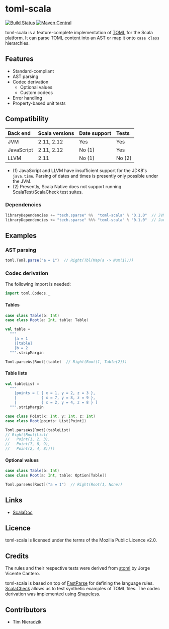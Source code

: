 # toml-scala
[![Build Status](https://travis-ci.org/sparsetech/toml-scala.svg)](https://travis-ci.org/sparsetech/toml-scala)
[![Maven Central](https://maven-badges.herokuapp.com/maven-central/tech.sparse/toml-scala_2.12/badge.svg)](https://maven-badges.herokuapp.com/maven-central/tech.sparse/toml-scala_2.12)

toml-scala is a feature-complete implementation of [TOML](https://github.com/toml-lang/toml) for the Scala platform. It can parse TOML content into an AST or map it onto `case class` hierarchies.

## Features
- Standard-compliant
- AST parsing
- Codec derivation
    - Optional values
    - Custom codecs
- Error handling
- Property-based unit tests

## Compatibility
| Back end   | Scala versions | Date support | Tests  |
|:-----------|:---------------|:-------------|:-------|
| JVM        | 2.11, 2.12     | Yes          | Yes    |
| JavaScript | 2.11, 2.12     | No (1)       | Yes    |
| LLVM       | 2.11           | No (1)       | No (2) |

* (1) JavaScript and LLVM have insufficient support for the JDK8's `java.time`. Parsing of dates and times is presently only possible under the JVM.
* (2) Presently, Scala Native does not support running ScalaTest/ScalaCheck test suites.

### Dependencies
```scala
libraryDependencies += "tech.sparse" %%  "toml-scala" % "0.1.0"  // JVM
libraryDependencies += "tech.sparse" %%% "toml-scala" % "0.1.0"  // JavaScript, LLVM
```

## Examples
### AST parsing
```scala
toml.Toml.parse("a = 1")  // Right(Tbl(Map(a -> Num(1))))
```

### Codec derivation
The following import is needed:

```scala
import toml.Codecs._
```

#### Tables
```scala
case class Table(b: Int)
case class Root(a: Int, table: Table)

val table =
  """
    |a = 1
    |[table]
    |b = 2
  """.stripMargin

Toml.parseAs[Root](table)  // Right(Root(1, Table(2)))
```

#### Table lists
```scala
val tableList =
  """
    |points = [ { x = 1, y = 2, z = 3 },
    |           { x = 7, y = 8, z = 9 },
    |           { x = 2, y = 4, z = 8 } ]
  """.stripMargin

case class Point(x: Int, y: Int, z: Int)
case class Root(points: List[Point])

Toml.parseAs[Root](tableList)
// Right(Root(List(
//   Point(1, 2, 3),
//   Point(7, 8, 9),
//   Point(2, 4, 8))))
```

#### Optional values
```scala
case class Table(b: Int)
case class Root(a: Int, table: Option[Table])

Toml.parseAs[Root]("a = 1")  // Right(Root(1, None))
```

## Links
* [ScalaDoc](https://www.javadoc.io/doc/tech.sparse/toml-scala_2.12/)

## Licence
toml-scala is licensed under the terms of the Mozilla Public Licence v2.0.

## Credits
The rules and their respective tests were derived from [stoml](https://github.com/jvican/stoml) by Jorge Vicente Cantero.

toml-scala is based on top of [FastParse](https://github.com/lihaoyi/fastparse) for defining the language rules. [ScalaCheck](https://github.com/rickynils/scalacheck) allows us to test synthetic examples of TOML files. The codec derivation was implemented using [Shapeless](https://github.com/milessabin/shapeless).

## Contributors
* Tim Nieradzik
